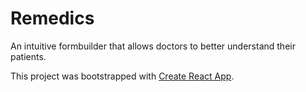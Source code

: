 # Remedics

An intuitive formbuilder that allows doctors to better understand their patients.

This project was bootstrapped with [Create React App](https://github.com/facebook/create-react-app).